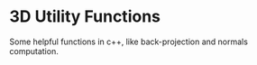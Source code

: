 # 3D Utility Functions

Some helpful functions in c++, like back-projection and normals computation.
